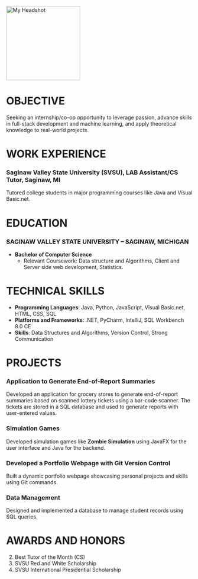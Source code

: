 <img src="https://github.com/supadhy1-tech/supadhy1.github.io/blob/main/headshot.jpg?raw=true" alt="My Headshot" width="200"/>

# OBJECTIVE
Seeking an internship/co-op opportunity to leverage passion, advance skills in full-stack development and machine learning, and apply theoretical knowledge to real-world projects.

# WORK EXPERIENCE
### Saginaw Valley State University (SVSU), LAB Assistant/CS Tutor, Saginaw, MI
Tutored college students in major programming courses like Java and Visual Basic.net.

# EDUCATION
### SAGINAW VALLEY STATE UNIVERSITY – SAGINAW, MICHIGAN
- **Bachelor of Computer Science**
    - Relevant Coursework: Data structure and Algorithms, Client and Server side web development, Statistics.

# TECHNICAL SKILLS
- **Programming Languages**: Java, Python, JavaScript, Visual Basic.net, HTML, CSS, SQL
- **Platforms and Frameworks**: .NET, PyCharm, IntelliJ, SQL Workbench 8.0 CE
- **Skills**: Data Structures and Algorithms, Version Control, Strong Communication

# PROJECTS

### Application to Generate End-of-Report Summaries
Developed an application for grocery stores to generate end-of-report summaries based on scanned lottery tickets using a bar-code scanner. The tickets are stored in a SQL database and used to generate reports with user-entered values.

### Simulation Games
Developed simulation games like **Zombie Simulation** using JavaFX for the user interface and Java for the backend.

### Developed a Portfolio Webpage with Git Version Control
Built a dynamic portfolio webpage showcasing personal projects and skills using Git commands.

### Data Management
Designed and implemented a database to manage student records using SQL queries.



# AWARDS AND HONORS
2. Best Tutor of the Month (CS)
3. SVSU Red and White Scholarship
4. SVSU International Presidential Scholarship


